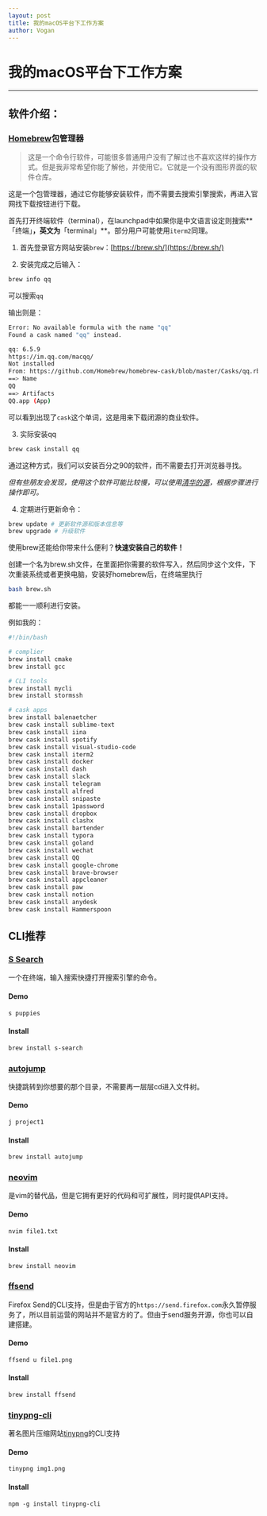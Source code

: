 ```yaml
---
layout: post
title: 我的macOS平台下工作方案
author: Vogan
---
```


# 我的macOS平台下工作方案
------

## 软件介绍：

### [Homebrew](https://brew.sh/)包管理器

> 这是一个命令行软件，可能很多普通用户没有了解过也不喜欢这样的操作方式。但是我非常希望你能了解他，并使用它。它就是一个没有图形界面的软件仓库。

这是一个包管理器，通过它你能够安装软件，而不需要去搜索引擎搜索，再进入官网找下载按钮进行下载。

首先打开终端软件（terminal），在launchpad中如果你是中文语言设定则搜索**「终端」**，英文为**「terminal」**。部分用户可能使用`iterm2`同理。

1. 首先登录官方网站安装`brew`：[https://brew.sh/](https://brew.sh/)

2. 安装完成之后输入：

```bash
brew info qq
```

可以搜索`qq`

输出则是：

```bash
Error: No available formula with the name "qq"
Found a cask named "qq" instead.

qq: 6.5.9
https://im.qq.com/macqq/
Not installed
From: https://github.com/Homebrew/homebrew-cask/blob/master/Casks/qq.rb
==> Name
QQ
==> Artifacts
QQ.app (App)
```

可以看到出现了`cask`这个单词，这是用来下载闭源的商业软件。

3. 实际安装qq

```bash
brew cask install qq
```

通过这种方式，我们可以安装百分之90的软件，而不需要去打开浏览器寻找。

*但有些朋友会发现，使用这个软件可能比较慢，可以使用[清华的源](https://mirrors.tuna.tsinghua.edu.cn/help/homebrew/)，根据步骤进行操作即可。*

4. 定期进行更新命令：

```bash
brew update # 更新软件源和版本信息等
brew upgrade # 升级软件
```

使用brew还能给你带来什么便利？**快速安装自己的软件！**

创建一个名为brew.sh文件，在里面把你需要的软件写入，然后同步这个文件，下次重装系统或者更换电脑，安装好homebrew后，在终端里执行

```bash
bash brew.sh
```

都能一一顺利进行安装。

例如我的：

```bash
#!/bin/bash

# complier
brew install cmake
brew install gcc

# CLI tools
brew install mycli
brew install stormssh

# cask apps
brew install balenaetcher
brew cask install sublime-text
brew cask install iina
brew cask install spotify
brew cask install visual-studio-code
brew cask install iterm2
brew cask install docker
brew cask install dash
brew cask install slack
brew cask install telegram
brew cask install alfred
brew cask install snipaste
brew cask install 1password
brew cask install dropbox
brew cask install clashx
brew cask install bartender
brew cask install typora
brew cask install goland
brew cask install wechat
brew cask install QQ
brew cask install google-chrome
brew cask install brave-browser
brew cask install appcleaner
brew cask install paw
brew cask install notion
brew cask install anydesk
brew cask install Hammerspoon
```
## CLI推荐

### [S Search](https://github.com/zquestz/s)
一个在终端，输入搜索快捷打开搜索引擎的命令。
#### Demo
```bash
s puppies
```
#### Install
```bash
brew install s-search
```

### [autojump](https://github.com/wting/autojump)
快捷跳转到你想要的那个目录，不需要再一层层cd进入文件树。

#### Demo
```bash
j project1
```

#### Install
```bash
brew install autojump
```


### [neovim](https://github.com/neovim/neovim)
是vim的替代品，但是它拥有更好的代码和可扩展性，同时提供API支持。

#### Demo
```bash
nvim file1.txt
```

#### Install
```bash
brew install neovim
```

### [ffsend](https://github.com/timvisee/ffsend)
Firefox Send的CLI支持，但是由于官方的`https://send.firefox.com`永久暂停服务了，所以目前运营的网站并不是官方的了。但由于send服务开源，你也可以自建搭建。

#### Demo
```bash
ffsend u file1.png
```

#### Install 
```bash
brew install ffsend
```

### [tinypng-cli](https://github.com/websperts/tinypng-cli)
著名图片压缩网站[tinypng](https://tinypng.com)的CLI支持

#### Demo
```bash
tinypng img1.png
```

#### Install
```
npm -g install tinypng-cli
```
